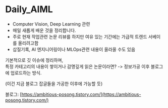# Daily_AIML
- Computer Vision, Deep Learning 관련
- 매일 새롭게 배운 것을 정리합니다.
- 주로 현재 작업관련 논문 리뷰를 하지만 여유 있는 기간에는 가급적 트렌드 서베이를 올리려고함
- 삽질기록, AI 엔지니어링이나 MLOps관련 내용이 올라올 수도 있음


기본적으로 깃 이슈에 정리하며,  
특정 카테고리의 내용이 쌓이거나 감명깊게 읽은 논문이라면? -> 정보가공 이후 블로그에 업로드하는 방식.


(이건 지금 블로그 잡글들을 가공한 이후에 가능할 듯)


블로그: [https://ambitious-posong.tistory.com/](https://ambitious-posong.tistory.com/)
